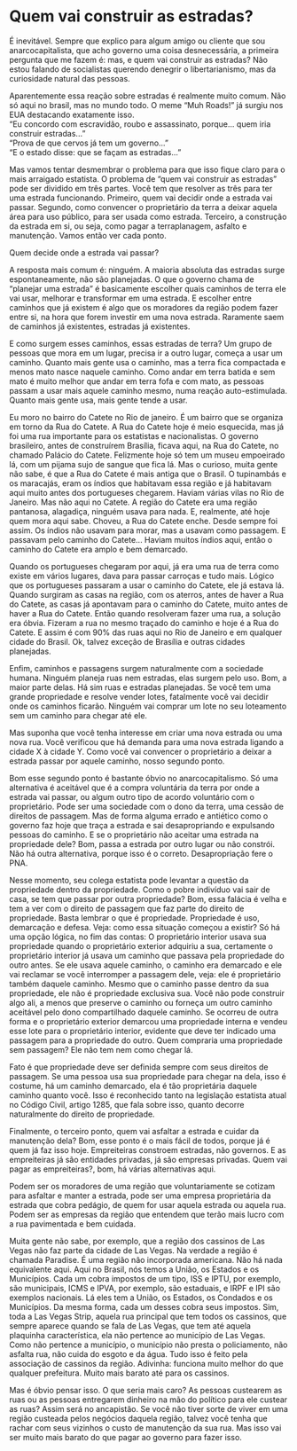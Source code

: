 ﻿# Quem vai construir as estradas?

É inevitável. Sempre que explico para algum amigo ou cliente que sou anarcocapitalista, que acho governo uma coisa desnecessária, a primeira pergunta que me fazem é: mas, e quem vai construir as estradas? Não estou falando de socialistas querendo denegrir o libertarianismo, mas da curiosidade natural das pessoas.

Aparentemente essa reação sobre estradas é realmente muito comum. Não só aqui no brasil, mas no mundo todo. O meme “Muh Roads!” já surgiu nos EUA destacando exatamente isso.  
“Eu concordo com escravidão, roubo e assassinato, porque... quem iria construir estradas...”  
“Prova de que cervos já tem um governo...”  
“E o estado disse: que se façam as estradas...”

Mas vamos tentar desmembrar o problema para que isso fique claro para o mais arraigado estatista. O problema de “quem vai construir as estradas” pode ser dividido em três partes. Você tem que resolver as três para ter uma estrada funcionando. Primeiro, quem vai decidir onde a estrada vai passar. Segundo, como convencer o proprietário da terra a deixar aquela área para uso público, para ser usada como estrada. Terceiro, a construção da estrada em si, ou seja, como pagar a terraplanagem, asfalto e manutenção. Vamos então ver cada ponto.

Quem decide onde a estrada vai passar?

A resposta mais comum é: ninguém. A maioria absoluta das estradas surge espontaneamente, não são planejadas. O que o governo chama de “planejar uma estrada” é basicamente escolher quais caminhos de terra ele vai usar, melhorar e transformar em uma estrada. E escolher entre caminhos que já existem é algo que os moradores da região podem fazer entre si, na hora que forem investir em uma nova estrada. Raramente saem de caminhos já existentes, estradas já existentes.

E como surgem esses caminhos, essas estradas de terra? Um grupo de pessoas que mora em um lugar, precisa ir a outro lugar, começa a usar um caminho. Quanto mais gente usa o caminho, mas a terra fica compactada e menos mato nasce naquele caminho. Como andar em terra batida e sem mato é muito melhor que andar em terra fofa e com mato, as pessoas passam a usar mais aquele caminho mesmo, numa reação auto-estimulada. Quanto mais gente usa, mais gente tende a usar.

Eu moro no bairro do Catete no Rio de janeiro. É um bairro que se organiza em torno da Rua do Catete. A Rua do Catete hoje é meio esquecida, mas já foi uma rua importante para os estatistas e nacionalistas. O governo brasileiro, antes de construírem Brasília, ficava aqui, na Rua do Catete, no chamado Palácio do Catete. Felizmente hoje só tem um museu empoeirado lá, com um pijama sujo de sangue que fica lá. Mas o curioso, muita gente não sabe, é que a Rua do Catete é mais antiga que o Brasil. O tupinambás e os maracajás, eram os índios que habitavam essa região e já habitavam aqui muito antes dos portugueses chegarem. Haviam várias vilas no Rio de Janeiro. Mas não aqui no Catete. A região do Catete era uma região pantanosa, alagadiça, ninguém usava para nada. E, realmente, até hoje quem mora aqui sabe. Choveu, a Rua do Catete enche. Desde sempre foi assim. Os índios não usavam para morar, mas a usavam como passagem. E passavam pelo caminho do Catete... Haviam muitos índios aqui, então o caminho do Catete era amplo e bem demarcado.

Quando os portugueses chegaram por aqui, já era uma rua de terra como existe em vários lugares, dava para passar carroças e tudo mais. Lógico que os portugueses passaram a usar o caminho do Catete, ele já estava lá. Quando surgiram as casas na região, com os aterros, antes de haver a Rua do Catete, as casas já apontavam para o caminho do Catete, muito antes de haver a Rua do Catete. Então quando resolveram fazer uma rua, a solução era óbvia. Fizeram a rua no mesmo traçado do caminho e hoje é a Rua do Catete. E assim é com 90% das ruas aqui no Rio de Janeiro e em qualquer cidade do Brasil. Ok, talvez exceção de Brasília e outras cidades planejadas.

Enfim, caminhos e passagens surgem naturalmente com a sociedade humana. Ninguém planeja ruas nem estradas, elas surgem pelo uso. Bom, a maior parte delas. Há sim ruas e estradas planejadas. Se você tem uma grande propriedade e resolve vender lotes, fatalmente você vai decidir onde os caminhos ficarão. Ninguém vai comprar um lote no seu loteamento sem um caminho para chegar até ele.

Mas suponha que você tenha interesse em criar uma nova estrada ou uma nova rua. Você verificou que há demanda para uma nova estrada ligando a cidade X à cidade Y. Como você vai convencer o proprietário a deixar a estrada passar por aquele caminho, nosso segundo ponto.

Bom esse segundo ponto é bastante óbvio no anarcocapitalismo. Só uma alternativa é aceitável que é a compra voluntária da terra por onde a estrada vai passar, ou algum outro tipo de acordo voluntário com o proprietário. Pode ser uma sociedade com o dono da terra, uma cessão de direitos de passagem. Mas de forma alguma errado e antiético como o governo faz hoje que traça a estrada e sai desapropriando e expulsando pessoas do caminho. E se o proprietário não aceitar uma estrada na propriedade dele? Bom, passa a estrada por outro lugar ou não constrói. Não há outra alternativa, porque isso é o correto. Desapropriação fere o PNA.

Nesse momento, seu colega estatista pode levantar a questão da propriedade dentro da propriedade. Como o pobre indivíduo vai sair de casa, se tem que passar por outra propriedade? Bom, essa falácia é velha e tem a ver com o direito de passagem que faz parte do direito de propriedade. Basta lembrar o que é propriedade. Propriedade é uso, demarcação e defesa. Veja: como essa situação começou a existir? Só há uma opção lógica, no fim das contas: O proprietário interior usava sua propriedade quando o proprietário exterior adquiriu a sua, certamente o proprietário interior já usava um caminho que passava pela propriedade do outro antes. Se ele usava aquele caminho, o caminho era demarcado e ele vai reclamar se você interromper a passagem dele, veja: ele é proprietário também daquele caminho. Mesmo que o caminho passe dentro da sua propriedade, ele não é propriedade exclusiva sua. Você não pode construir algo ali, a menos que preserve o caminho ou forneça um outro caminho aceitável pelo dono compartilhado daquele caminho. Se ocorreu de outra forma e o proprietário exterior demarcou uma propriedade interna e vendeu esse lote para o proprietário interior, evidente que deve ter indicado uma passagem para a propriedade do outro. Quem compraria uma propriedade sem passagem? Ele não tem nem como chegar lá.

Fato é que propriedade deve ser definida sempre com seus direitos de passagem. Se uma pessoa usa sua propriedade para chegar na dela, isso é costume, há um caminho demarcado, ela é tão proprietária daquele caminho quanto você. Isso é reconhecido tanto na legislação estatista atual no Código Civil, artigo 1285, que fala sobre isso, quanto decorre naturalmente do direito de propriedade.

Finalmente, o terceiro ponto, quem vai asfaltar a estrada e cuidar da manutenção dela? Bom, esse ponto é o mais fácil de todos, porque já é quem já faz isso hoje. Empreiteiras constroem estradas, não governos. E as empreiteiras já são entidades privadas, já são empresas privadas. Quem vai pagar as empreiteiras?, bom, há várias alternativas aqui.

Podem ser os moradores de uma região que voluntariamente se cotizam para asfaltar e manter a estrada, pode ser uma empresa proprietária da estrada que cobra pedágio, de quem for usar aquela estrada ou aquela rua. Podem ser as empresas da região que entendem que terão mais lucro com a rua pavimentada e bem cuidada.

Muita gente não sabe, por exemplo, que a região dos cassinos de Las Vegas não faz parte da cidade de Las Vegas. Na verdade a região é chamada Paradise. É uma região não incorporada americana. Não há nada equivalente aqui. Aqui no Brasil, nós temos a União, os Estados e os Municípios. Cada um cobra impostos de um tipo, ISS e IPTU, por exemplo, são municipais, ICMS e IPVA, por exemplo, são estaduais, e IRPF e IPI são exemplos nacionais. Lá eles tem a União, os Estados, os Condados e os Municípios. Da mesma forma, cada um desses cobra seus impostos. Sim, toda a Las Vegas Strip, aquela rua principal que tem todos os cassinos, que sempre aparece quando se fala de Las Vegas, que tem até aquela plaquinha característica, ela não pertence ao município de Las Vegas. Como não pertence a município, o município não presta o policiamento, não asfalta rua, não cuida do esgoto e da água. Tudo isso é feito pela associação de cassinos da região. Adivinha: funciona muito melhor do que qualquer prefeitura. Muito mais barato até para os cassinos.

Mas é óbvio pensar isso. O que seria mais caro? As pessoas custearem as ruas ou as pessoas entregarem dinheiro na mão do político para ele custear as ruas? Assim será no ancapistão. Se você não tiver sorte de viver em uma região custeada pelos negócios daquela região, talvez você tenha que rachar com seus vizinhos o custo de manutenção da sua rua. Mas isso vai ser muito mais barato do que pagar ao governo para fazer isso.
